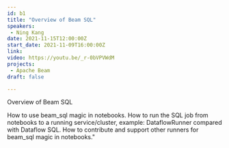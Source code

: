 ```yaml
---
id: b1
title: "Overview of Beam SQL"
speakers:
 - Ning Kang
date: 2021-11-15T12:00:00Z
start_date: 2021-11-09T16:00:00Z
link:  
video: https://youtu.be/_r-0bVPVWdM
projects: 
 - Apache Beam
draft: false

---
```


Overview of Beam SQL

How to use beam_sql magic in notebooks. How to run the SQL job from notebooks to a running service/cluster, example: DataflowRunner compared with Dataflow SQL. How to contribute and support other runners for beam_sql magic in notebooks."
